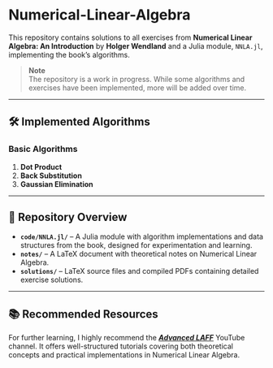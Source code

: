 # Numerical-Linear-Algebra  

This repository contains solutions to all exercises from **Numerical Linear Algebra: An Introduction** by **Holger Wendland** and a Julia module, `NNLA.jl`, implementing the book’s algorithms.  

> **Note**  
> The repository is a work in progress. While some algorithms and exercises have been implemented, more will be added over time.  

---

## 🛠️ Implemented Algorithms  

### Basic Algorithms 
1. **Dot Product**  
2. **Back Substitution**  
3. **Gaussian Elimination**  

---

## 📂 Repository Overview 

- **`code/NNLA.jl/`** – A Julia module with algorithm implementations and data structures from the book, designed for experimentation and learning.  
- **`notes/`** – A LaTeX document with theoretical notes on Numerical Linear Algebra.  
- **`solutions/`** – LaTeX source files and compiled PDFs containing detailed exercise solutions.  

---

## 📚 Recommended Resources  

For further learning, I highly recommend the [***Advanced LAFF***](https://www.youtube.com/@advancedlaff6453) YouTube channel. It offers well-structured tutorials covering both theoretical concepts and practical implementations in Numerical Linear Algebra.
